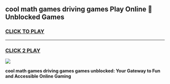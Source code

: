 
## cool math games driving games Play Online 👋 Unblocked Games
<h3>
<a href="https://news.freeplayer.one?title=cool_math_games_driving_games&ref=17CMG">CLICK TO PLAY</a></h3>
<hr>

<h3>
<a href="https://news.freeplayer.one?title=cool_math_games_driving_games&ref=17CMG">CLICK 2 PLAY</a>
  
</h3>

<a href="https://news.freeplayer.one?title=cool_math_games_driving_games&ref=17CMG/"><img src="https://clearcache.store/games.png"></a>


**cool math games driving games games unblocked: Your Gateway to Fun and Accessible Online Gaming**
